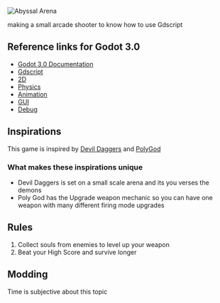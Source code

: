 ![Abyssal Arena](https://raw.githubusercontent.com/SHADOWELITE7/Abyssal-Arena/master/icon.png?token=AgR5HETdpoAL3EVoi2fJs3HtnZUmDFbdks5cq5ANwA%3D%3D)

making a small arcade shooter to know how to use Gdscript

## Reference links for Godot 3.0
* [Godot 3.0 Documentation](http://docs.godotengine.org/en/3.0/getting_started/step_by_step/index.html)
* [Gdscript](http://docs.godotengine.org/en/3.0/getting_started/scripting/gdscript/index.html)
* [2D](http://docs.godotengine.org/en/3.0/tutorials/2d/index.html)
* [Physics](http://docs.godotengine.org/en/3.0/tutorials/physics/index.html)
* [Animation](http://docs.godotengine.org/en/3.0/tutorials/animation/index.html)
* [GUI](http://docs.godotengine.org/en/3.0/tutorials/gui/index.html)
* [Debug](http://docs.godotengine.org/en/3.0/tutorials/debug/index.html)

## Inspirations
This game is inspired by [Devil Daggers](http://devildaggers.com/) and [PolyGod](http://kraftedgames.com/polygod/)

### What makes these inspirations unique
* Devil Daggers is set on a small scale arena and its you verses the demons
* Poly God has the Upgrade weapon mechanic so you can have one weapon with many different firing mode upgrades

## Rules
1. Collect souls from enemies to level up your weapon
2. Beat your High Score and survive longer 

## Modding 
Time is subjective about this topic
